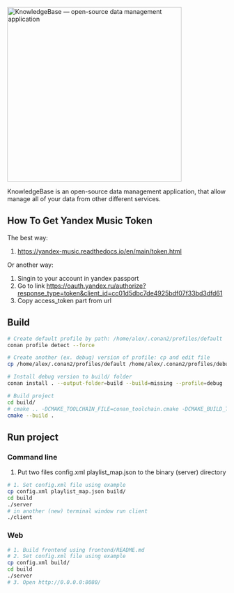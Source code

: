 [<img alt="KnowledgeBase — open-source data management application" width="400px" src="https://www.dqglobal.com/wp-content/uploads/2017/07/Data-Management.jpg" />](https://google.com/)

KnowledgeBase is an open-source data management application, that allow manage all of your data from other different services. 

## How To Get Yandex Music Token
The best way:
1. https://yandex-music.readthedocs.io/en/main/token.html

Or another way:
1. Singin to your account in yandex passport
2. Go to link https://oauth.yandex.ru/authorize?response_type=token&client_id=cc01d5dbc7de4925bdf07f33bd3dfd61
3. Copy access_token part from url

## Build

```bash
# Create default profile by path: /home/alex/.conan2/profiles/default
conan profile detect --force

# Create another (ex. debug) version of profile: cp and edit file
cp /home/alex/.conan2/profiles/default /home/alex/.conan2/profiles/debug

# Install debug version to build/ folder
conan install . --output-folder=build --build=missing --profile=debug

# Build project
cd build/
# cmake .. -DCMAKE_TOOLCHAIN_FILE=conan_toolchain.cmake -DCMAKE_BUILD_TYPE=Debug -DCMAKE_MAKE_PROGRAM=ninja -DCMAKE_C_COMPILER=/usr/bin/gcc-11 -DCMAKE_CXX_COMPILER=/usr/bin/g++-11
cmake --build .
```

## Run project
### Command line
1. Put two files config.xml playlist_map.json to the binary (server) directory
```bash
# 1. Set config.xml file using example
cp config.xml playlist_map.json build/
cd build
./server
# in another (new) terminal window run client
./client
```
### Web
```bash
# 1. Build frontend using frontend/README.md
# 2. Set config.xml file using example
cp config.xml build/
cd build
./server
# 3. Open http://0.0.0.0:8080/
```

